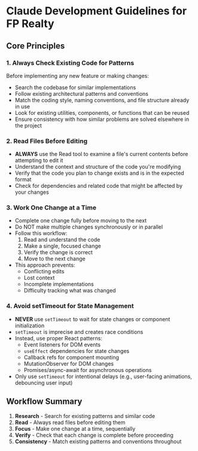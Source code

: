 # Claude Development Guidelines for FP Realty

## Core Principles

### 1. Always Check Existing Code for Patterns
Before implementing any new feature or making changes:
- Search the codebase for similar implementations
- Follow existing architectural patterns and conventions
- Match the coding style, naming conventions, and file structure already in use
- Look for existing utilities, components, or functions that can be reused
- Ensure consistency with how similar problems are solved elsewhere in the project

### 2. Read Files Before Editing
- **ALWAYS** use the Read tool to examine a file's current contents before attempting to edit it
- Understand the context and structure of the code you're modifying
- Verify that the code you plan to change exists and is in the expected format
- Check for dependencies and related code that might be affected by your changes

### 3. Work One Change at a Time
- Complete one change fully before moving to the next
- Do NOT make multiple changes synchronously or in parallel
- Follow this workflow:
  1. Read and understand the code
  2. Make a single, focused change
  3. Verify the change is correct
  4. Move to the next change
- This approach prevents:
  - Conflicting edits
  - Lost context
  - Incomplete implementations
  - Difficulty tracking what was changed

### 4. Avoid setTimeout for State Management
- **NEVER** use `setTimeout` to wait for state changes or component initialization
- `setTimeout` is imprecise and creates race conditions
- Instead, use proper React patterns:
  - Event listeners for DOM events
  - `useEffect` dependencies for state changes
  - Callback refs for component mounting
  - MutationObserver for DOM changes
  - Promises/async-await for asynchronous operations
- Only use `setTimeout` for intentional delays (e.g., user-facing animations, debouncing user input)

## Workflow Summary

1. **Research** - Search for existing patterns and similar code
2. **Read** - Always read files before editing them
3. **Focus** - Make one change at a time, sequentially
4. **Verify** - Check that each change is complete before proceeding
5. **Consistency** - Match existing patterns and conventions throughout
